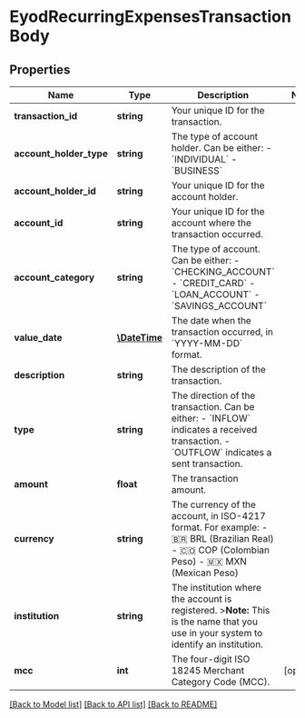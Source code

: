 # EyodRecurringExpensesTransactionBody

## Properties
Name | Type | Description | Notes
------------ | ------------- | ------------- | -------------
**transaction_id** | **string** | Your unique ID for the transaction. | 
**account_holder_type** | **string** | The type of account holder.  Can be either:    - &#x60;INDIVIDUAL&#x60;   - &#x60;BUSINESS&#x60; | 
**account_holder_id** | **string** | Your unique ID for the account holder. | 
**account_id** | **string** | Your unique ID for the account where the transaction occurred. | 
**account_category** | **string** | The type of account.  Can be either:   - &#x60;CHECKING_ACCOUNT&#x60;   - &#x60;CREDIT_CARD&#x60;   - &#x60;LOAN_ACCOUNT&#x60;   - &#x60;SAVINGS_ACCOUNT&#x60; | 
**value_date** | [**\DateTime**](\DateTime.md) | The date when the transaction occurred, in &#x60;YYYY-MM-DD&#x60; format. | 
**description** | **string** | The description of the transaction. | 
**type** | **string** | The direction of the transaction.  Can be either:    - &#x60;INFLOW&#x60; indicates a received transaction.   - &#x60;OUTFLOW&#x60; indicates a sent transaction. | 
**amount** | **float** | The transaction amount. | 
**currency** | **string** | The currency of the account, in ISO-4217 format. For example: - 🇧🇷 BRL (Brazilian Real) - 🇨🇴 COP (Colombian Peso) - 🇲🇽 MXN (Mexican Peso) | 
**institution** | **string** | The institution where the account is registered.   &gt;**Note:** This is the name that you use in your system to identify an institution. | 
**mcc** | **int** | The four-digit ISO 18245 Merchant Category Code (MCC). | [optional] 

[[Back to Model list]](../../README.md#documentation-for-models) [[Back to API list]](../../README.md#documentation-for-api-endpoints) [[Back to README]](../../README.md)

